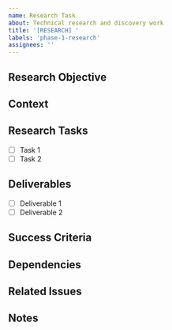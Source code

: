 ```yaml
---
name: Research Task
about: Technical research and discovery work
title: '[RESEARCH] '
labels: 'phase-1-research'
assignees: ''
---
```


## Research Objective
<!-- What question(s) does this research aim to answer? -->

## Context
<!-- Why is this research needed? What will it inform? -->

## Research Tasks
<!-- Specific investigation steps -->
- [ ] Task 1
- [ ] Task 2

## Deliverables
<!-- What artifacts should be produced? -->
- [ ] Deliverable 1
- [ ] Deliverable 2

## Success Criteria
<!-- How do we know this research is complete and successful? -->

## Dependencies
<!-- What must be completed before this research can begin? -->

## Related Issues
<!-- Links to related issues -->

## Notes
<!-- Any additional context, constraints, or considerations -->
